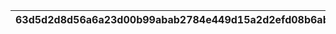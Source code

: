 |63d5d2d8d56a6a23d00b99abab2784e449d15a2d2efd08b6ab81b0996f492b74|78119a191e6b4a2f17df804f52cb1124504b6f7cf96c4e0a42ffd95f4b50d36d|a778a9e8ebc47a66017aeda29da9b4e551392daa6328cca1c8f2fa4a23d25231|45dd587f351c52abe2131d42a6db847af356970c1f411b84e52afa50e352b43b|
| --- | --- | --- | --- |